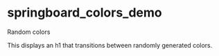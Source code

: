 # springboard_colors_demo
Random colors

This displays an h1 that transitions between randomly generated colors.
